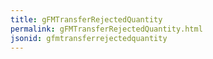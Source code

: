 ```yaml
---
title: gFMTransferRejectedQuantity
permalink: gFMTransferRejectedQuantity.html
jsonid: gfmtransferrejectedquantity
---
```

